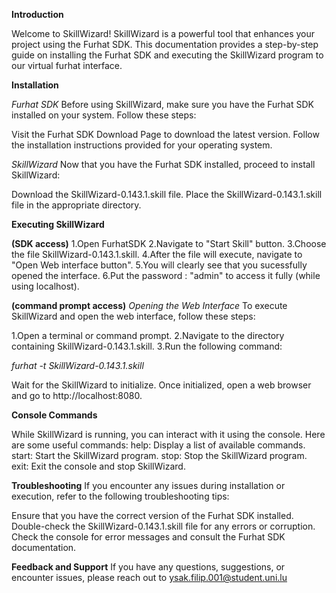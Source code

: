 __Introduction__

Welcome to SkillWizard! SkillWizard is a powerful tool that enhances your project using the Furhat SDK. This documentation provides a step-by-step guide on installing the Furhat SDK and executing the SkillWizard program to our virtual furhat interface.



__Installation__

_Furhat SDK_
Before using SkillWizard, make sure you have the Furhat SDK installed on your system. Follow these steps:

Visit the Furhat SDK Download Page to download the latest version.
Follow the installation instructions provided for your operating system.

_SkillWizard_
Now that you have the Furhat SDK installed, proceed to install SkillWizard:

Download the SkillWizard-0.143.1.skill file.
Place the SkillWizard-0.143.1.skill file in the appropriate directory.


__Executing SkillWizard__

__(SDK access)__
1.Open FurhatSDK
2.Navigate to "Start Skill" button.
3.Choose the file SkillWizard-0.143.1.skill.
4.After the file will execute, navigate to "Open Web interface button".
5.You will clearly see that you sucessfully opened the interface.
6.Put the password : "admin" to access it fully (while using localhost).

__(command prompt access)__
_Opening the Web Interface_
To execute SkillWizard and open the web interface, follow these steps:

1.Open a terminal or command prompt.
2.Navigate to the directory containing SkillWizard-0.143.1.skill.
3.Run the following command:

_furhat -t SkillWizard-0.143.1.skill_


Wait for the SkillWizard to initialize. Once initialized, open a web browser and go to http://localhost:8080.

__Console Commands__

While SkillWizard is running, you can interact with it using the console. Here are some useful commands:
help: Display a list of available commands.
start: Start the SkillWizard program.
stop: Stop the SkillWizard program.
exit: Exit the console and stop SkillWizard.

__Troubleshooting__
If you encounter any issues during installation or execution, refer to the following troubleshooting tips:

Ensure that you have the correct version of the Furhat SDK installed.
Double-check the SkillWizard-0.143.1.skill file for any errors or corruption.
Check the console for error messages and consult the Furhat SDK documentation.

__Feedback and Support__
If you have any questions, suggestions, or encounter issues, please reach out to ysak.filip.001@student.uni.lu
